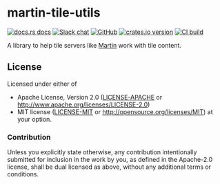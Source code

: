 # martin-tile-utils

[![docs.rs docs](https://docs.rs/martin-tile-utils/badge.svg)](https://docs.rs/martin-tile-utils)
[![Slack chat](https://img.shields.io/badge/Chat-on%20Slack-blueviolet)](https://slack.openstreetmap.us/)
[![GitHub](https://img.shields.io/badge/github-maplibre/martin-8da0cb?logo=github)](https://github.com/maplibre/martin)
[![crates.io version](https://img.shields.io/crates/v/martin-tile-utils.svg)](https://crates.io/crates/martin-tile-utils)
[![CI build](https://github.com/maplibre/martin/actions/workflows/ci.yml/badge.svg)](https://github.com/maplibre/martin-tile-utils/actions)

A library to help tile servers like [Martin](https://maplibre.org/martin) work with tile content.

## License

Licensed under either of

* Apache License, Version 2.0 ([LICENSE-APACHE](LICENSE-APACHE) or <http://www.apache.org/licenses/LICENSE-2.0>)
* MIT license ([LICENSE-MIT](LICENSE-MIT) or <http://opensource.org/licenses/MIT>)
  at your option.

### Contribution

Unless you explicitly state otherwise, any contribution intentionally
submitted for inclusion in the work by you, as defined in the
Apache-2.0 license, shall be dual licensed as above, without any
additional terms or conditions.
